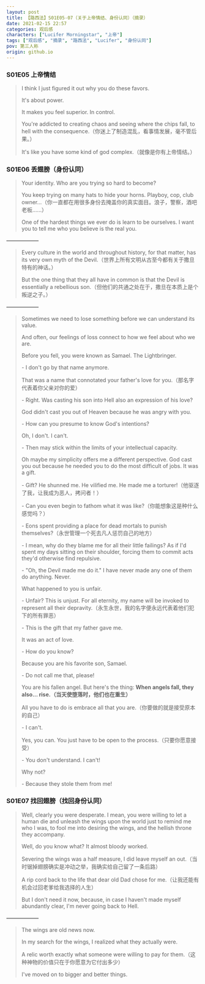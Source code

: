 ```yaml
---
layout: post
title: 【路西法】S01E05-07（关于上帝情结、身份认同）（摘录）
date: 2021-02-15 22:57
categories: 观后感
characters: ["Lucifer Morningstar", "上帝"]
tags: ["观后感", "摘录", "路西法", "Lucifer", "身份认同"]
pov: 第三人称
origin: github.io
---
```


### S01E05 上帝情结

> I think I just figured it out why you do these favors.
> 
> It's about power.
> 
> It makes you feel superior. In control.
> 
> You're addicted to creating chaos and seeing where the chips fall, to hell with the consequence.（你迷上了制造混乱，看事情发展，毫不管后果。）
> 
> It's like you have some kind of god complex.（就像是你有上帝情结。）


### S01E06 丢翅膀（身份认同）

> Your identity. Who are you trying so hard to become?
> 
> You keep trying on many hats to hide your horns. Playboy, cop, club owner...（你一直都在用很多身份去掩盖你的真实面目。浪子，警察，酒吧老板……）
> 
> One of the hardest things we ever do is learn to be ourselves. I want you to tell me who you believe is the real you.

——————

> Every culture in the world and throughout history, for that matter, has its very own myth of the Devil.（世界上所有文明从古至今都有关于撒旦特有的神话。）
> 
> But the one thing that they all have in common is that the Devil is essentially a rebellious son.（但他们的共通之处在于，撒旦在本质上是个叛逆之子。）

——————

> Sometimes we need to lose something before we can understand its value.
> 
> And often, our feelings of loss connect to how we feel about who we are.
> 
> Before you fell, you were known as Samael. The Lightbringer.
> 
> \- I don't go by that name anymore.
> 
> That was a name that connotated your father's love for you.（那名字代表着你父亲对你的爱）
> 
> \- Right. Was casting his son into Hell also an expression of his love?
> 
> God didn't cast you out of Heaven because he was angry with you.
> 
> \- How can you presume to know God's intentions?
> 
> Oh, I don't. I can't.
> 
> \- Then may stick within the limits of your intellectual capacity.
> 
> Oh maybe my simplicity offers me a different perspective. God cast you out because he needed you to do the most difficult of jobs. It was a gift.
> 
> \- Gift? He shunned me. He vilified me. He made me a torturer!（他驱逐了我，让我成为恶人，拷问者！）
> 
> \- Can you even begin to fathom what it was like?（你能想象这是种什么感觉吗？）
> 
> \- Eons spent providing a place for dead mortals to punish themselves?（永世管理一个死去凡人惩罚自己的地方）
> 
> \- I mean, why do they blame me for all their little failings? As if I'd spent my days sitting on their shoulder, forcing them to commit acts they'd otherwise find repulsive.
> 
> \- "Oh, the Devil made me do it." I have never made any one of them do anything. Never.
> 
> What happened to you is unfair.
> 
> \- Unfair? This is unjust. For all eternity, my name will be invoked to represent all their depravity.（永生永世，我的名字便永远代表着他们犯下的所有罪恶）
> 
> \- This is the gift that my father gave me.
> 
> It was an act of love.
> 
> \- How do you know?
> 
> Because you are his favorite son, Samael.
> 
> \- Do not call me that, please!
> 
> You are his fallen angel. But here's the thing: **When angels fall, they also... rise.（当天使堕落时，他们也在重生）**
> 
> All you have to do is embrace all that you are.（你要做的就是接受原本的自己）
> 
> \- I can't.
> 
> Yes, you can. You just have to be open to the process.（只要你愿意接受）
> 
> \- You don't understand. I can't!
> 
> Why not?
> 
> \- Because they stole them from me!


### S01E07 找回翅膀（找回身份认同）

> Well, clearly you were desperate. I mean, you were willing to let a human die and unleash the wings upon the world just to remind me who I was, to fool me into desiring the wings, and the hellish throne they accompany.
> 
> Well, do you know what? It almost bloody worked.
> 
> Severing the wings was a half measure, I did leave myself an out.（当时锯掉翅膀确实是冲动之举，我确实给自己留了一条后路）
> 
> A rip cord back to the life that dear old Dad chose for me.（让我还能有机会过回老爹给我选择的人生）
> 
> But I don't need it now, because, in case I haven't made myself abundantly clear, I'm never going back to Hell.

——————

> The wings are old news now.
> 
> In my search for the wings, I realized what they actually were.
> 
> A relic worth exactly what someone were willing to pay for them.（这种神物的价值只在于你愿意为它付出多少）
> 
> I've moved on to bigger and better things.
